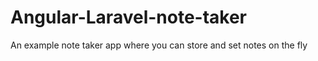 # Angular-Laravel-note-taker
An example note taker app where you can store and set notes on the fly
